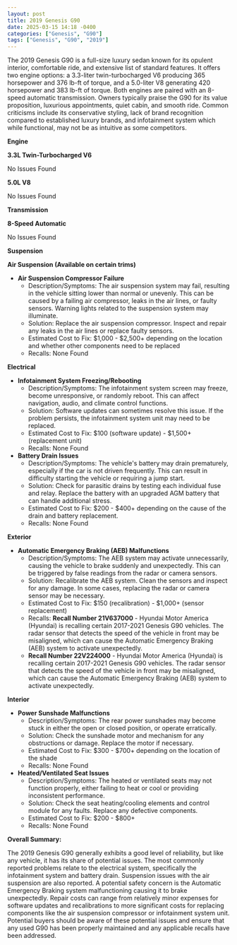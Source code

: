 ```yaml
---
layout: post
title: 2019 Genesis G90
date: 2025-03-15 14:18 -0400
categories: ["Genesis", "G90"]
tags: ["Genesis", "G90", "2019"]
---
```

The 2019 Genesis G90 is a full-size luxury sedan known for its opulent interior, comfortable ride, and extensive list of standard features. It offers two engine options: a 3.3-liter twin-turbocharged V6 producing 365 horsepower and 376 lb-ft of torque, and a 5.0-liter V8 generating 420 horsepower and 383 lb-ft of torque. Both engines are paired with an 8-speed automatic transmission. Owners typically praise the G90 for its value proposition, luxurious appointments, quiet cabin, and smooth ride. Common criticisms include its conservative styling, lack of brand recognition compared to established luxury brands, and infotainment system which while functional, may not be as intuitive as some competitors.

**Engine**

**3.3L Twin-Turbocharged V6**

No Issues Found

**5.0L V8**

No Issues Found

**Transmission**

**8-Speed Automatic**

No Issues Found

**Suspension**

**Air Suspension (Available on certain trims)**

*   **Air Suspension Compressor Failure**
    *   Description/Symptoms: The air suspension system may fail, resulting in the vehicle sitting lower than normal or unevenly. This can be caused by a failing air compressor, leaks in the air lines, or faulty sensors. Warning lights related to the suspension system may illuminate.
    *   Solution: Replace the air suspension compressor. Inspect and repair any leaks in the air lines or replace faulty sensors.
    *   Estimated Cost to Fix: $1,000 - $2,500+ depending on the location and whether other components need to be replaced
    *   Recalls: None Found

**Electrical**

*   **Infotainment System Freezing/Rebooting**
    *   Description/Symptoms: The infotainment system screen may freeze, become unresponsive, or randomly reboot. This can affect navigation, audio, and climate control functions.
    *   Solution: Software updates can sometimes resolve this issue. If the problem persists, the infotainment system unit may need to be replaced.
    *   Estimated Cost to Fix: $100 (software update) - $1,500+ (replacement unit)
    *   Recalls: None Found
*   **Battery Drain Issues**
    *   Description/Symptoms: The vehicle's battery may drain prematurely, especially if the car is not driven frequently. This can result in difficulty starting the vehicle or requiring a jump start.
    *   Solution: Check for parasitic drains by testing each individual fuse and relay. Replace the battery with an upgraded AGM battery that can handle additional stress.
    *   Estimated Cost to Fix: $200 - $400+ depending on the cause of the drain and battery replacement.
    *   Recalls: None Found

**Exterior**

*   **Automatic Emergency Braking (AEB) Malfunctions**
    *   Description/Symptoms: The AEB system may activate unnecessarily, causing the vehicle to brake suddenly and unexpectedly. This can be triggered by false readings from the radar or camera sensors.
    *   Solution: Recalibrate the AEB system. Clean the sensors and inspect for any damage. In some cases, replacing the radar or camera sensor may be necessary.
    *   Estimated Cost to Fix: $150 (recalibration) - $1,000+ (sensor replacement)
    *   Recalls: **Recall Number 21V637000** - Hyundai Motor America (Hyundai) is recalling certain 2017-2021 Genesis G90 vehicles. The radar sensor that detects the speed of the vehicle in front may be misaligned, which can cause the Automatic Emergency Braking (AEB) system to activate unexpectedly.
    *   **Recall Number 22V224000** - Hyundai Motor America (Hyundai) is recalling certain 2017-2021 Genesis G90 vehicles. The radar sensor that detects the speed of the vehicle in front may be misaligned, which can cause the Automatic Emergency Braking (AEB) system to activate unexpectedly.

**Interior**

*   **Power Sunshade Malfunctions**
    *   Description/Symptoms: The rear power sunshades may become stuck in either the open or closed position, or operate erratically.
    *   Solution: Check the sunshade motor and mechanism for any obstructions or damage. Replace the motor if necessary.
    *   Estimated Cost to Fix: $300 - $700+ depending on the location of the shade
    *   Recalls: None Found
*   **Heated/Ventilated Seat Issues**
    *   Description/Symptoms: The heated or ventilated seats may not function properly, either failing to heat or cool or providing inconsistent performance.
    *   Solution: Check the seat heating/cooling elements and control module for any faults. Replace any defective components.
    *   Estimated Cost to Fix: $200 - $800+
    *   Recalls: None Found

**Overall Summary:**

The 2019 Genesis G90 generally exhibits a good level of reliability, but like any vehicle, it has its share of potential issues. The most commonly reported problems relate to the electrical system, specifically the infotainment system and battery drain. Suspension issues with the air suspension are also reported. A potential safety concern is the Automatic Emergency Braking system malfunctioning causing it to brake unexpectedly. Repair costs can range from relatively minor expenses for software updates and recalibrations to more significant costs for replacing components like the air suspension compressor or infotainment system unit. Potential buyers should be aware of these potential issues and ensure that any used G90 has been properly maintained and any applicable recalls have been addressed.

